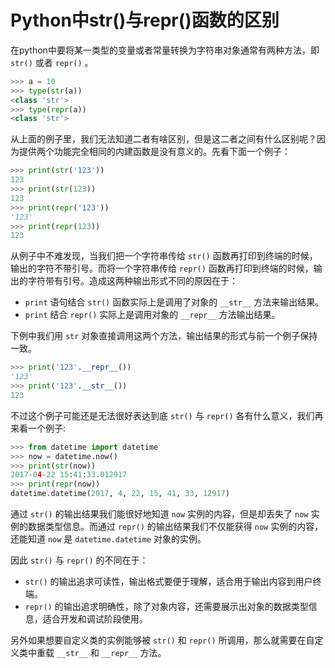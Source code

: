 # Python中str()与repr()函数的区别

在python中要将某一类型的变量或者常量转换为字符串对象通常有两种方法，即 `str()` 或者 `repr()` 。

```python
>>> a = 10
>>> type(str(a))
<class 'str'>
>>> type(repr(a))
<class 'str'>
```

从上面的例子里，我们无法知道二者有啥区别，但是这二者之间有什么区别呢？因为提供两个功能完全相同的内建函数是没有意义的。先看下面一个例子：

```python
>>> print(str('123'))       
123                         
>>> print(str(123))         
123                         
>>> print(repr('123'))      
'123'                       
>>> print(repr(123))        
123                         
```

从例子中不难发现，当我们把一个字符串传给 `str()` 函数再打印到终端的时候，输出的字符不带引号。而将一个字符串传给 `repr()` 函数再打印到终端的时候，输出的字符带有引号。造成这两种输出形式不同的原因在于：

- `print` 语句结合 `str()` 函数实际上是调用了对象的 `__str__` 方法来输出结果。
- `print` 结合 `repr()` 实际上是调用对象的 `__repr__` 方法输出结果。

下例中我们用 `str` 对象直接调用这两个方法，输出结果的形式与前一个例子保持一致。

```python
>>> print('123'.__repr__())
'123'
>>> print('123'.__str__())
123
```

不过这个例子可能还是无法很好表达到底 `str()` 与 `repr()` 各有什么意义，我们再来看一个例子:

```python
>>> from datetime import datetime
>>> now = datetime.now()
>>> print(str(now))
2017-04-22 15:41:33.012917
>>> print(repr(now))
datetime.datetime(2017, 4, 22, 15, 41, 33, 12917)
```

通过 `str()` 的输出结果我们能很好地知道 `now` 实例的内容，但是却丢失了 `now` 实例的数据类型信息。而通过 `repr()` 的输出结果我们不仅能获得 `now` 实例的内容，还能知道 `now` 是 `datetime.datetime` 对象的实例。

因此 `str()` 与 `repr()` 的不同在于：

- `str()` 的输出追求可读性，输出格式要便于理解，适合用于输出内容到用户终端。
- `repr()` 的输出追求明确性，除了对象内容，还需要展示出对象的数据类型信息，适合开发和调试阶段使用。

另外如果想要自定义类的实例能够被 `str()` 和 `repr()` 所调用，那么就需要在自定义类中重载 `__str__` 和 `__repr__` 方法。

